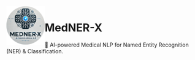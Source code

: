 <img src="logo.png" alt="MedNER-X Logo" width="100" align="left"/>

# MedNER-X
🚀 AI-powered Medical NLP for Named Entity Recognition (NER) & Classification.
